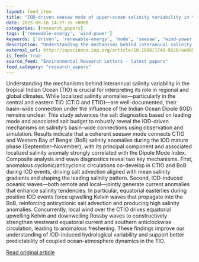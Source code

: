 ```yaml
---
layout: feed_item
title: "IOD-driven seesaw mode of upper-ocean salinity variability in the central and eastern tropical Indian Ocean"
date: 2025-09-16 14:27:35 +0000
categories: [research_papers]
tags: ['renewable-energy', 'wind-power']
keywords: ['driven', 'renewable-energy', 'mode', 'seesaw', 'wind-power']
description: "Understanding the mechanisms behind interannual salinity variability in the tropical Indian Ocean (TIO) is crucial for interpreting its role in regional and ..."
external_url: http://iopscience.iop.org/article/10.1088/1748-9326/ae0056
is_feed: true
source_feed: "Environmental Research Letters - latest papers"
feed_category: "research_papers"
---
```


Understanding the mechanisms behind interannual salinity variability in the tropical Indian Ocean (TIO) is crucial for interpreting its role in regional and global climates. While localized salinity anomalies—particularly in the central and eastern TIO (CTIO and ETIO)—are well-documented, their basin-wide connection under the influence of the Indian Ocean Dipole (IOD) remains unclear. This study advances the salt diagnostics based on leading mode and associated salt budget to robustly reveal the IOD-driven mechanisms on salinity’s basin-wide connections using observation and simulation. Results indicate that a coherent seesaw mode connects CTIO and Western Bay of Bengal (BoB) salinity anomalies during the IOD mature phase (September–November), with its principal component and associated localized salinity anomaly strongly correlated with the Dipole Mode Index. Composite analysis and wave diagnostics reveal two key mechanisms. First, anomalous cyclonic/anticyclonic circulations co-develop in CTIO and BoB during IOD events, driving salt advection aligned with mean salinity gradients and shaping the leading salinity pattern. Second, IOD-induced oceanic waves—both remote and local—jointly generate current anomalies that enhance salinity tendencies. In particular, equatorial easterlies during positive IOD events force upwelling Kelvin waves that propagate into the BoB, reinforcing anticyclonic salt advection and producing high salinity anomalies. Concurrently, local wind over the CTIO drives equatorial upwelling Kelvin and downwelling Rossby waves to constructively strengthen westward equatorial current and southern anticlockwise circulation, leading to anomalous freshening. These findings improve our understanding of IOD-induced hydrological variability and support better predictability of coupled ocean-atmosphere dynamics in the TIO.

[Read original article](http://iopscience.iop.org/article/10.1088/1748-9326/ae0056)
